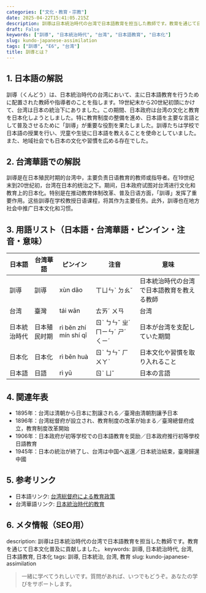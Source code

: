 ```yaml
---
categories: ["文化・教育・宗教"]
date: 2025-04-22T15:41:05.215Z
description: 訓導は日本統治時代の台湾で日本語教育を担当した教師です。教育を通じて日本文化普及に貢献しました。
draft: False
keywords: ["訓導", "日本統治時代", "台湾", "日本語教育", "日本化"]
slug: kundo-japanese-assimilation
tags: ["訓導", "E6", "台湾"]
title: 訓導とは？
---
```




## 1. 日本語の解説
訓導（くんどう）は、日本統治時代の台湾において、主に日本語教育を行うために配置された教師や指導者のことを指します。19世紀末から20世紀初頭にかけて、台湾は日本の統治下にありました。この期間、日本政府は台湾の文化と教育を日本化しようとしました。特に教育制度の整備を進め、日本語を主要な言語として普及させるために「訓導」が重要な役割を果たしました。訓導たちは学校で日本語の授業を行い、児童や生徒に日本語を教えることを使命としていました。また、地域社会でも日本の文化や習慣を広める存在でした。

## 2. 台湾華語での解説
訓導是在日本殖民时期的台湾中，主要负责日语教育的教师或指导者。在19世纪末到20世纪初，台湾在日本的统治之下。期间，日本政府试图对台湾进行文化和教育上的日本化。特别是在推动教育体制改革、普及日语方面，「訓導」发挥了重要作用。这些訓導在学校教授日语课程，将其作为主要任务。此外，訓導也在地方社会中推广日本文化和习惯。

## 3. 用語リスト（日本語・台湾華語・ピンイン・注音・意味）
| 日本語 | 台湾華語 | ピンイン | 注音 | 意味 |
|--------|--------|---------|------|------|
| 訓導 | 訓導 | xùn dǎo | ㄒㄩㄣˋ ㄉㄠˇ | 日本統治時代の台湾で日本語教育を教える教師 |
| 台湾 | 臺灣 | tái wān | ㄊㄞˊ ㄨㄢ | 台湾 |
| 日本統治時代 | 日本殖民时期 | rì běn zhí mín shí qī | ㄖˋ ㄅㄣˇ ㄓˊ ㄇㄧㄣˊ ㄕˊ ㄑㄧˊ | 日本が台湾を支配していた期間 |
| 日本化 | 日本化 | rì běn huà | ㄖˋ ㄅㄣˇ ㄏㄨㄚˋ | 日本文化や習慣を取り入れること |
| 日本語 | 日語 | rì yǔ | ㄖˋ ㄩˇ | 日本の言語 |

## 4. 関連年表
- 1895年：台湾は清朝から日本に割譲される／臺灣由清朝割讓予日本
- 1896年：台湾総督府が設立され、教育制度の改革が始まる／臺灣總督府成立，教育制度改革開始
- 1906年：日本政府が初等学校での日本語教育を奨励／日本政府推行初等學校日語教育
- 1945年：日本の統治が終了し、台湾は中国へ返還／日本統治結束，臺灣歸還中國

## 5. 参考リンク  
- 日本語リンク: [台湾総督府による教育政策](https://ja.wikipedia.org/wiki/%E5%8F%B0%E6%B9%BE%E8%A7%A3%E6%94%BE%E9%81%8E%E7%A8%8B)
- 台湾華語リンク: [日本統治時代的教育](https://zh.wikipedia.org/wiki/%E6%97%A5%E6%9C%AC%E7%B4%8D%E5%A4%96%E5%8A%9E%E6%95%99%E8%82%B2)

## 6. メタ情報（SEO用）
description: 訓導は日本統治時代の台湾で日本語教育を担当した教師です。教育を通じて日本文化普及に貢献しました。
keywords: 訓導, 日本統治時代, 台湾, 日本語教育, 日本化
tags: 訓導, 日本統治, 台湾, 教育
slug: kundo-japanese-assimilation

>一緒に学べてうれしいです。質問があれば、いつでもどうぞ。あなたの学びをサポートします。